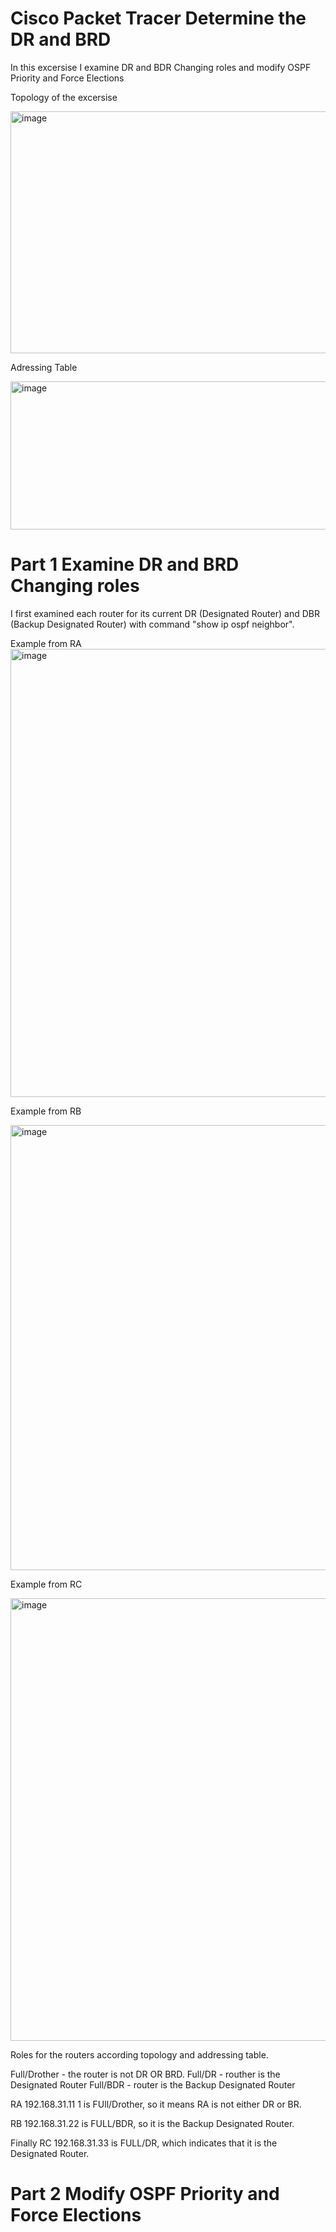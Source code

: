 # Cisco Packet Tracer Determine the DR and BRD 

In this excersise I examine DR and BDR Changing roles and modify OSPF Priority and Force Elections 

Topology of the excersise

<img width="671" height="387" alt="image" src="https://github.com/user-attachments/assets/242026c6-75be-4a80-bb02-2639a9e85652" />

Adressing Table 

<img width="878" height="237" alt="image" src="https://github.com/user-attachments/assets/dcf5b2a8-9235-44e5-a20f-224de8114bb5" />



# Part 1 Examine DR and BRD Changing roles

I first examined each router for its current DR (Designated Router) and DBR (Backup Designated Router) with command "show ip ospf neighbor".

Example from RA
<img width="703" height="717" alt="image" src="https://github.com/user-attachments/assets/184b7cd0-6257-46f0-8e93-0b2b3f863a42" />

Example from RB

<img width="705" height="712" alt="image" src="https://github.com/user-attachments/assets/f5e22aaa-ec49-4496-b04c-411baf838526" />

Example from RC

<img width="702" height="708" alt="image" src="https://github.com/user-attachments/assets/04ab69b4-1eca-470a-a1ad-b04c9c47e201" />

Roles for the routers according topology and addressing table.

Full/Drother - the router is not DR OR BRD.
Full/DR - routher is the Designated Router
Full/BDR - router is the Backup Designated Router

RA 192.168.31.11 1 is FUll/Drother, so it means RA is not either DR or BR. 

RB 192.168.31.22 is FULL/BDR, so it is the Backup Designated Router.

Finally RC 192.168.31.33 is FULL/DR, which indicates that it is the Designated Router. 

# Part 2 Modify OSPF Priority and Force Elections 

 

